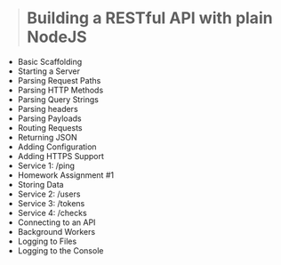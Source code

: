 > # Building a RESTful API with plain NodeJS

- Basic Scaffolding
- Starting a Server
- Parsing Request Paths
- Parsing HTTP Methods
- Parsing Query Strings
- Parsing headers
- Parsing Payloads
- Routing Requests
- Returning JSON
- Adding Configuration
- Adding HTTPS Support
- Service 1: /ping
- Homework Assignment #1
- Storing Data
- Service 2: /users
- Service 3: /tokens
- Service 4: /checks
- Connecting to an API
- Background Workers
- Logging to Files
- Logging to the Console
